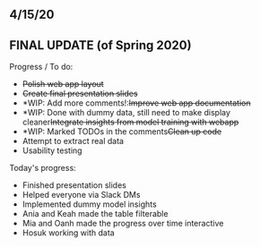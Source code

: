 ## 4/15/20

## FINAL UPDATE (of Spring 2020)

Progress / To do:
- <s>Polish web app layout</s>
- <s>Create final presentation slides</s>
- *WIP: Add more comments!:<s>Improve web app documentation</s>
- *WIP: Done with dummy data, still need to make display cleaner<s>Integrate insights from model training with webapp</s> 
- *WIP: Marked TODOs in the comments<s>Clean up code</s>
- Attempt to extract real data
- Usability testing

Today's progress:
- Finished presentation slides
- Helped everyone via Slack DMs
- Implemented dummy model insights
- Ania and Keah made the table filterable
- Mia and Oanh made the progress over time interactive
- Hosuk working with data
